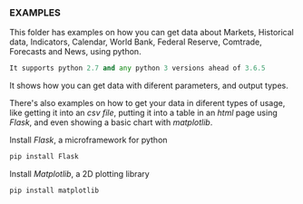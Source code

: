 ### EXAMPLES

This folder has examples on how you can get data about Markets, Historical data, Indicators, Calendar, World Bank, Federal Reserve, Comtrade, Forecasts and News, using python.
```python
It supports python 2.7 and any python 3 versions ahead of 3.6.5 
```

It shows how you can get data with diferent parameters, and output types.

There's also examples on how to get your data in diferent types of usage, like getting it into an *csv file*, putting it into a table in an *html* page using *Flask*, and even showing a basic chart with *matplotlib*.

Install *Flask*, a microframework for python 

```python
pip install Flask
```

Install *Matplotlib*, a 2D plotting library

```python
pip install matplotlib
```
